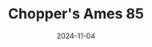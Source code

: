 ---
title: Chopper's Ames 85
date: 2024-11-04

weapon: 
-
    attachment: Optic
    item: Accu-Spot Reflex
-
    attachment: Muzzle
    item: Suppressor
-
    attachment: Barrel
    item: CHF Barrel
-
    attachment: Underbarrel
    item: Precision Foregrip
-
    attachment: Magazine
    item: Extended Mag I
-
    attachment: Rear Grip
    item: Commando Grip
-
    attachment: Stock
    item: Light Stock
-
    attachment: Laser
    item: Steady Aim Laser

tags: weaponBuild
---